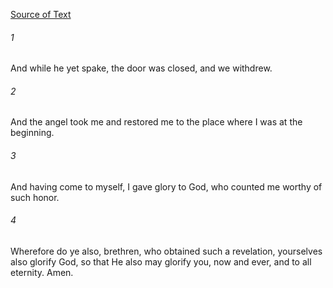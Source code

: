 [Source of Text](https://github.com/scrollmapper/bible_databases_deuterocanonical)

###### 1
And while he yet spake, the door was closed, and we withdrew.

###### 2
And the angel took me and restored me to the place where I was at the beginning.

###### 3
And having come to myself, I gave glory to God, who counted me worthy of such honor.

###### 4
Wherefore do ye also, brethren, who obtained such a revelation, yourselves also glorify God, so that He also may glorify you, now and ever, and to all eternity. Amen.
